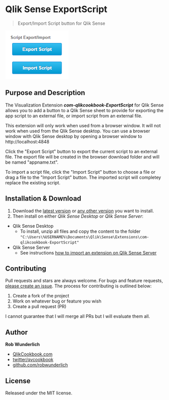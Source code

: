 # Qlik Sense ExportScript
> Export/Import Script button for Qlik Sense



![](https://github.com/RobWunderlich/com-qlikcookbook-ExportScript/raw/master/docs/images/ExportScript-image.png)

## Purpose and Description
The Visualization Extension ***com-qlikcookbook-ExportScript*** for Qlik Sense allows you to add a button to a Qlik Sense sheet to provide for exporting the app script to an external file, or import script from an external file. 

This extension will only work when used from a browser window.  It will not work when used from the Qlik Sense desktop.  You can use a browser window with Qlik Sense desktop by opening a browser window to http://localhost:4848

Click the "Export Script" button to export the current script to an external file. The export file will be created in the browser download folder and will be named "appname.txt". 

To import a script file, click the "Import Script" button to choose a file or drag a file to the "Import Script" button.  The imported script will completey replace the existing script. 

## Installation & Download
1. Download the [latest version](https://github.com/RobWunderlich/com-qlikcookbook-ExportScript/raw/master/build/com-qlikcookbook-ExportScript_latest.zip) or [any other version](https://github.com/RobWunderlich/com-qlikcookbook-ExportScript/tree/master/build) you want to install.
2. Then install on either *Qlik Sense Desktop* or *Qlik Sense Server*:

* Qlik Sense Desktop
	* To install, unzip all files and copy the content to the folder `"C:\Users\%USERNAME%\Documents\Qlik\Sense\Extensions\com-qlikcookbook-ExportScript"`
* Qlik Sense Server
	* See instructions [how to import an extension on Qlik Sense Server](http://help.qlik.com/sense/2.0/en-US/online/#../Subsystems/ManagementConsole/Content/import-extensions.htm)


## Contributing
Pull requests and stars are always welcome. For bugs and feature requests, [please create an issue](https://github.com/RobWunderlich/com-qlikcookbook-ExportScript/issues).
The process for contributing is outlined below:

1. Create a fork of the project
2. Work on whatever bug or feature you wish
3. Create a pull request (PR)

I cannot guarantee that I will merge all PRs but I will evaluate them all.


## Author
**Rob Wunderlich**

* [QlikCookbook.com](http://qlikviewcookbook.com)  
* [twitter/qvcookbook](http://twitter.com/qvcookbook)  
* [github.com/robwunderlich](http://github.com/robwunderlich)  

## License
Released under the MIT license.